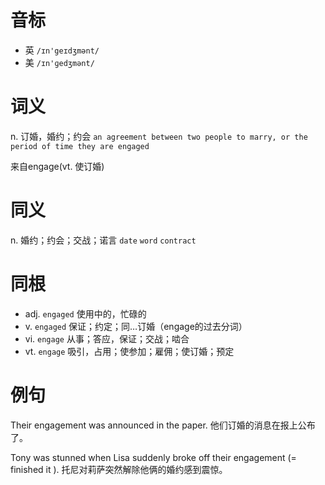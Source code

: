 # 音标

- 英 `/ɪn'geɪdʒmənt/`
- 美 `/ɪn'ɡedʒmənt/`

# 词义

n. 订婚，婚约；约会
`an agreement between two people to marry, or the period of time they are engaged`



来自engage(vt. 使订婚)

# 同义

n. 婚约；约会；交战；诺言
`date` `word` `contract`

# 同根

- adj. `engaged` 使用中的，忙碌的
- v. `engaged` 保证；约定；同…订婚（engage的过去分词）
- vi. `engage` 从事；答应，保证；交战；啮合
- vt. `engage` 吸引，占用；使参加；雇佣；使订婚；预定

# 例句

Their engagement was announced in the paper.
他们订婚的消息在报上公布了。

Tony was stunned when Lisa suddenly broke off their engagement (= finished it ).
托尼对莉萨突然解除他俩的婚约感到震惊。


